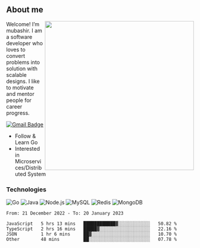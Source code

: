 ## About me

<img align="right" src="https://github-readme-stats-zhiwei-feng.vercel.app/api?username=mub4shir&show_icons=true" width="400" />

Welcome! I’m mubashir. I am a software developer who loves to convert problems into solution with scalable designs. I like to motivate and mentor people for career progress.

[![Gmail Badge](https://img.shields.io/badge/-mubashir11131719@gmail.com-c14438?style=flat-square&logo=Gmail&logoColor=white&link=mailto:mubashir11131719@gmail.com)](mailto:mubashir11131719@gmail.com)




- Follow & Learn Go
- Interested in Microservices/Distributed System


### Technologies
![Go](https://img.shields.io/badge/-Go-000000?style=flat-square&logo=go)
![Java](https://img.shields.io/badge/-Java-E34A86?style=flat-square&logo=java)
![Node.js](https://img.shields.io/badge/-Node.js-000000?style=flat-square&logo=node.js)
![MySQL](https://img.shields.io/badge/-MySQL-orange?style=flat-square&logo=MySQL)
![Redis](https://img.shields.io/badge/-Redis-black?style=flat-square&logo=Redis)
![MongoDB](https://img.shields.io/badge/-MongoDB-000000?style=flat-square&logo=mongodb)






<!--START_SECTION:waka-->

```text
From: 21 December 2022 - To: 20 January 2023

JavaScript   5 hrs 13 mins   ████████████▓░░░░░░░░░░░░   50.82 %
TypeScript   2 hrs 16 mins   █████▓░░░░░░░░░░░░░░░░░░░   22.16 %
JSON         1 hr 6 mins     ██▓░░░░░░░░░░░░░░░░░░░░░░   10.70 %
Other        48 mins         ██░░░░░░░░░░░░░░░░░░░░░░░   07.78 %
```

<!--END_SECTION:waka-->
</p>


